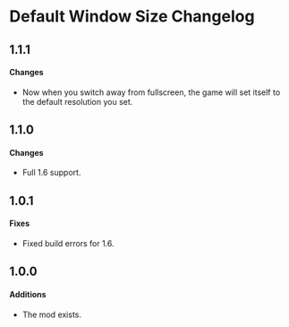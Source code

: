 ﻿# Default Window Size Changelog

## 1.1.1
#### Changes
* Now when you switch away from fullscreen, the game will set itself to the default resolution you set.

## 1.1.0
#### Changes
* Full 1.6 support.

## 1.0.1
#### Fixes
* Fixed build errors for 1.6.

## 1.0.0
#### Additions
* The mod exists.
